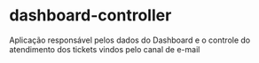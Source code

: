 # dashboard-controller
Aplicação responsável pelos dados do Dashboard e o controle do atendimento dos tickets vindos pelo canal de e-mail
